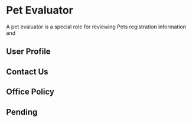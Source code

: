 # Pet Evaluator

A pet evaluator is a special role for reviewing Pets registration information and 

## User Profile



## Contact Us



## Office Policy



## Pending



